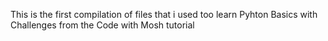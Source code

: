  This is the first compilation of files that i used too learn Pyhton Basics with Challenges from the Code with Mosh tutorial
